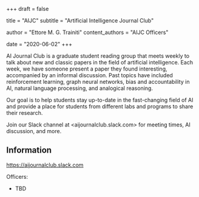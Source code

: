 +++
draft = false

title = "AIJC"
subtitle = "Artificial Intelligence Journal Club"

author = "Ettore M. G. Trainiti"
content_authors = "AIJC Officers"

date = "2020-06-02"
+++

AI Journal Club is a graduate student reading group that meets weekly to talk about new and classic papers in the
      field of artificial intelligence.
      Each week, we have someone present a paper they found interesting, accompanied by an informal discussion.
      Past topics have included reinforcement learning, graph neural networks, bias and accountability in AI, natural
      language processing, and analogical reasoning.

Our goal is to help students stay up-to-date in the fast-changing field of AI and provide a place for students
      from different labs and programs to share their research.

Join our Slack channel at <aijournalclub.slack.com> for meeting times, AI discussion, and more.

## Information

<https://aijournalclub.slack.com>

Officers:

- TBD
